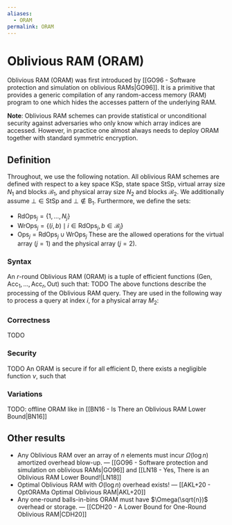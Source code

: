 ```yaml
---
aliases:
  - ORAM
permalink: ORAM
---
```

# Oblivious RAM (ORAM)
Oblivious RAM (ORAM) was first introduced by [[GO96 - Software protection and simulation on oblivious RAMs|GO96]]. It is a primitive that provides a generic compilation of any random-access memory (RAM) program to one which hides the accesses pattern of the underlying RAM.

**Note**: Oblivious RAM schemes can provide statistical or unconditional security against adversaries who only know which array indices are accessed. However, in practice one almost always needs to deploy ORAM together with standard symmetric encryption.

## Definition
Throughout, we use the following notation. All oblivious RAM schemes are defined with respect to a key space $\mathsf{KSp}$, state space $\mathsf{StSp}$, virtual array size $N_1$ and blocks $\mathcal{B}_1$, and physical array size $N_2$ and blocks $\mathcal{B}_2$. We additionally assume $\bot \in \mathsf{StSp}$ and $\bot \notin \mathsf{B}_1$. Furthermore, we define the sets:
- $\mathsf{RdOps}_j = \{1, \ldots, N_j\}$
- $\mathsf{WrOps}_j = \{(i, b) \mid i \in \mathsf{RdOps}_j, b \in \mathcal{B}_j\}$
- $\mathsf{Ops}_j = \mathsf{RdOps}_j \cup \mathsf{WrOps}_j$
These are the allowed operations for the virtual array ($j = 1$) and the physical array ($j = 2$).
### Syntax
An $r$-round Oblivious RAM (ORAM) is a tuple of efficient functions $(\mathsf{Gen}, \mathsf{Acc}_1, \ldots, \mathsf{Acc}_r, \mathsf{Out})$ such that:
TODO
The above functions describe the processing of the Oblivious RAM query. They are used in the following way to process a query at index $i$, for a physical array $M_2$:

### Correctness
TODO

### Security
TODO
An ORAM is secure if for all efficient $\mathsf{D}$, there exists a negligible function $\nu$, such that

### Variations
TODO: offline ORAM like in [[BN16 - Is There an Oblivious RAM Lower Bound|BN16]]

## Other results
- Any Oblivious RAM over an array of $n$ elements must incur $\Omega(\log n)$ amortized overhead blow-up. — [[GO96 - Software protection and simulation on oblivious RAMs|GO96]] and [[LN18 - Yes, There is an Oblivious RAM Lower Bound!|LN18]]
- Optimal Oblivious RAM with $O(\log n)$ overhead exists! — [[AKL+20 - OptORAMa Optimal Oblivious RAM|AKL+20]]
- Any one-round balls-in-bins ORAM must have $\Omega(\sqrt{n})$ overhead or storage. — [[CDH20 - A Lower Bound for One-Round Oblivious RAM|CDH20]]
